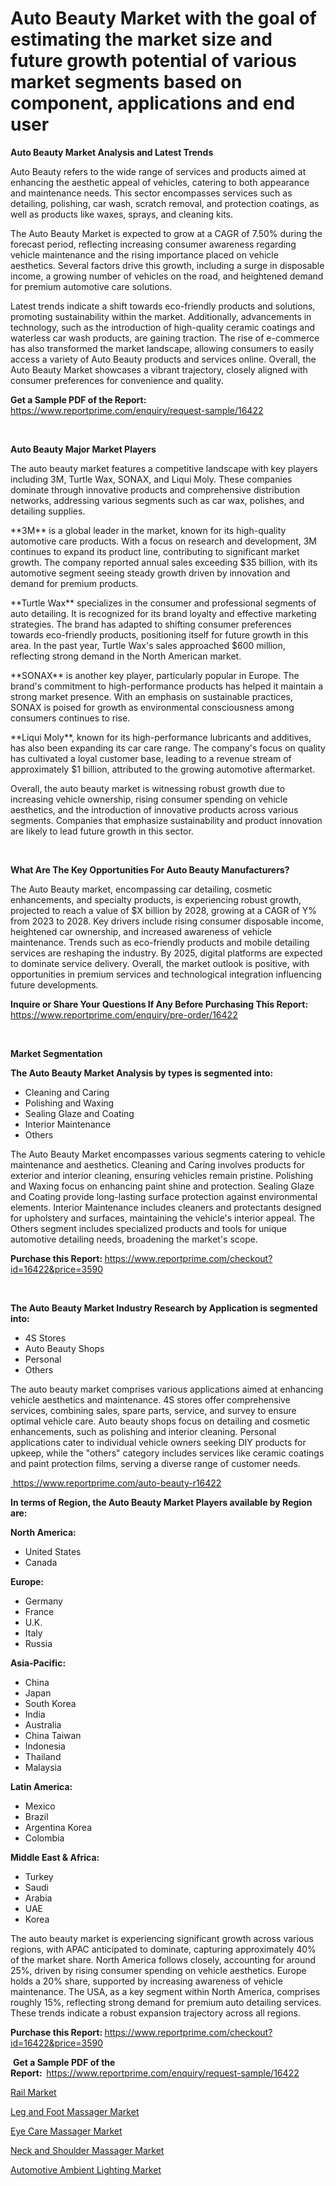 <p><h1>Auto Beauty Market with the goal of estimating the market size and future growth potential of various market segments based on component, applications and end user</h1></p><p><strong>Auto Beauty Market Analysis and Latest Trends</strong></p>
<p><p>Auto Beauty refers to the wide range of services and products aimed at enhancing the aesthetic appeal of vehicles, catering to both appearance and maintenance needs. This sector encompasses services such as detailing, polishing, car wash, scratch removal, and protection coatings, as well as products like waxes, sprays, and cleaning kits. </p><p>The Auto Beauty Market is expected to grow at a CAGR of 7.50% during the forecast period, reflecting increasing consumer awareness regarding vehicle maintenance and the rising importance placed on vehicle aesthetics. Several factors drive this growth, including a surge in disposable income, a growing number of vehicles on the road, and heightened demand for premium automotive care solutions. </p><p>Latest trends indicate a shift towards eco-friendly products and solutions, promoting sustainability within the market. Additionally, advancements in technology, such as the introduction of high-quality ceramic coatings and waterless car wash products, are gaining traction. The rise of e-commerce has also transformed the market landscape, allowing consumers to easily access a variety of Auto Beauty products and services online. Overall, the Auto Beauty Market showcases a vibrant trajectory, closely aligned with consumer preferences for convenience and quality.</p></p>
<p><strong>Get a Sample PDF of the Report:&nbsp;</strong> <a href="https://www.reportprime.com/enquiry/request-sample/16422?utm_campaign=2640&utm_medium=2&utm_source=Github&utm_content=ia&utm_term=17032025&utm_id=auto-beauty">https://www.reportprime.com/enquiry/request-sample/16422</a></p>
<p>&nbsp;</p>
<p><strong>Auto Beauty Major Market Players</strong></p>
<p><p>The auto beauty market features a competitive landscape with key players including 3M, Turtle Wax, SONAX, and Liqui Moly. These companies dominate through innovative products and comprehensive distribution networks, addressing various segments such as car wax, polishes, and detailing supplies.</p><p>**3M** is a global leader in the market, known for its high-quality automotive care products. With a focus on research and development, 3M continues to expand its product line, contributing to significant market growth. The company reported annual sales exceeding $35 billion, with its automotive segment seeing steady growth driven by innovation and demand for premium products.</p><p>**Turtle Wax** specializes in the consumer and professional segments of auto detailing. It is recognized for its brand loyalty and effective marketing strategies. The brand has adapted to shifting consumer preferences towards eco-friendly products, positioning itself for future growth in this area. In the past year, Turtle Wax's sales approached $600 million, reflecting strong demand in the North American market.</p><p>**SONAX** is another key player, particularly popular in Europe. The brand's commitment to high-performance products has helped it maintain a strong market presence. With an emphasis on sustainable practices, SONAX is poised for growth as environmental consciousness among consumers continues to rise.</p><p>**Liqui Moly**, known for its high-performance lubricants and additives, has also been expanding its car care range. The company's focus on quality has cultivated a loyal customer base, leading to a revenue stream of approximately $1 billion, attributed to the growing automotive aftermarket.</p><p>Overall, the auto beauty market is witnessing robust growth due to increasing vehicle ownership, rising consumer spending on vehicle aesthetics, and the introduction of innovative products across various segments. Companies that emphasize sustainability and product innovation are likely to lead future growth in this sector.</p></p>
<p>&nbsp;</p>
<p><strong>What Are The Key Opportunities For Auto Beauty Manufacturers?</strong></p>
<p><p>The Auto Beauty market, encompassing car detailing, cosmetic enhancements, and specialty products, is experiencing robust growth, projected to reach a value of $X billion by 2028, growing at a CAGR of Y% from 2023 to 2028. Key drivers include rising consumer disposable income, heightened car ownership, and increased awareness of vehicle maintenance. Trends such as eco-friendly products and mobile detailing services are reshaping the industry. By 2025, digital platforms are expected to dominate service delivery. Overall, the market outlook is positive, with opportunities in premium services and technological integration influencing future developments.</p></p>
<p><strong>Inquire or Share Your Questions If Any Before Purchasing This Report:</strong> <a href="https://www.reportprime.com/enquiry/pre-order/16422?utm_campaign=2640&utm_medium=2&utm_source=Github&utm_content=ia&utm_term=17032025&utm_id=auto-beauty">https://www.reportprime.com/enquiry/pre-order/16422</a></p>
<p>&nbsp;</p>
<p><strong>Market Segmentation</strong></p>
<p><strong>The Auto Beauty Market Analysis by types is segmented into:</strong></p>
<p><ul><li>Cleaning and Caring</li><li>Polishing and Waxing</li><li>Sealing Glaze and Coating</li><li>Interior Maintenance</li><li>Others</li></ul></p>
<p><p>The Auto Beauty Market encompasses various segments catering to vehicle maintenance and aesthetics. Cleaning and Caring involves products for exterior and interior cleaning, ensuring vehicles remain pristine. Polishing and Waxing focus on enhancing paint shine and protection. Sealing Glaze and Coating provide long-lasting surface protection against environmental elements. Interior Maintenance includes cleaners and protectants designed for upholstery and surfaces, maintaining the vehicle's interior appeal. The Others segment includes specialized products and tools for unique automotive detailing needs, broadening the market's scope.</p></p>
<p><strong>Purchase this Report:&nbsp;</strong><a href="https://www.reportprime.com/checkout?id=16422&price=3590&utm_campaign=2640&utm_medium=2&utm_source=Github&utm_content=ia&utm_term=17032025&utm_id=auto-beauty">https://www.reportprime.com/checkout?id=16422&price=3590</a></p>
<p>&nbsp;</p>
<p><strong>The Auto Beauty Market Industry Research by Application is segmented into:</strong></p>
<p><ul><li>4S Stores</li><li>Auto Beauty Shops</li><li>Personal</li><li>Others</li></ul></p>
<p><p>The auto beauty market comprises various applications aimed at enhancing vehicle aesthetics and maintenance. 4S stores offer comprehensive services, combining sales, spare parts, service, and survey to ensure optimal vehicle care. Auto beauty shops focus on detailing and cosmetic enhancements, such as polishing and interior cleaning. Personal applications cater to individual vehicle owners seeking DIY products for upkeep, while the "others" category includes services like ceramic coatings and paint protection films, serving a diverse range of customer needs.</p></p>
<p><a href="https://www.reportprime.com/auto-beauty-r16422?utm_campaign=2640&utm_medium=2&utm_source=Github&utm_content=ia&utm_term=17032025&utm_id=auto-beauty">&nbsp;https://www.reportprime.com/auto-beauty-r16422</a></p>
<p><strong>In terms of Region, the Auto Beauty Market Players available by Region are:</strong></p>
<p>
    <p> <strong> North America: </strong>
        <ul>
            <li>United States</li>
            <li>Canada</li>
        </ul>
        </p> 
    <p> <strong> Europe: </strong>
        <ul>
            <li>Germany</li>
            <li>France</li>
            <li>U.K.</li>
            <li>Italy</li>
            <li>Russia</li>
        </ul>
        </p> 
    <p> <strong> Asia-Pacific: </strong>
        <ul>
            <li>China</li>
            <li>Japan</li>
            <li>South Korea</li>
            <li>India</li>
            <li>Australia</li>
            <li>China Taiwan</li>
            <li>Indonesia</li>
            <li>Thailand</li>
            <li>Malaysia</li>
        </ul>
        </p> 
    <p> <strong> Latin America: </strong>
        <ul>
            <li>Mexico</li>
            <li>Brazil</li>
            <li>Argentina Korea</li>
            <li>Colombia</li>
        </ul>
        </p> 
    <p> <strong> Middle East & Africa: </strong>
        <ul>
            <li>Turkey</li>
            <li>Saudi</li>
            <li>Arabia</li>
            <li>UAE</li>
            <li>Korea</li>
        </ul>
    </p>
    </p>
<p><p>The auto beauty market is experiencing significant growth across various regions, with APAC anticipated to dominate, capturing approximately 40% of the market share. North America follows closely, accounting for around 25%, driven by rising consumer spending on vehicle aesthetics. Europe holds a 20% share, supported by increasing awareness of vehicle maintenance. The USA, as a key segment within North America, comprises roughly 15%, reflecting strong demand for premium auto detailing services. These trends indicate a robust expansion trajectory across all regions.</p></p>
<p><strong>Purchase this Report: </strong><a href="https://www.reportprime.com/checkout?id=16422&price=3590&utm_campaign=2640&utm_medium=2&utm_source=Github&utm_content=ia&utm_term=17032025&utm_id=auto-beauty">https://www.reportprime.com/checkout?id=16422&price=3590</a></p>
<p>&nbsp;<strong>Get a Sample PDF of the Report:&nbsp;&nbsp;</strong><a href="https://www.reportprime.com/enquiry/request-sample/16422?utm_campaign=2640&utm_medium=2&utm_source=Github&utm_content=ia&utm_term=17032025&utm_id=auto-beauty">https://www.reportprime.com/enquiry/request-sample/16422</a></p>
<p><strong></strong></p>
<p><p><a href="https://github.com/ernierintzfu/Market-Research-Report-List-1/blob/main/rail-market.md?utm_campaign=2640&utm_medium=2&utm_source=Github&utm_content=ia&utm_term=17032025&utm_id=auto-beauty">Rail Market</a></p><p><a href="https://www.linkedin.com/pulse/size-globalleg-foot-massager-market-compounded-annual-growth-rate-ao5ge?utm_campaign=2640&utm_medium=2&utm_source=Github&utm_content=ia&utm_term=17032025&utm_id=auto-beauty">Leg and Foot Massager Market</a></p><p><a href="https://www.linkedin.com/pulse/eye-care-massager-market-size-growth-118-cagr-from-2025-wwyae?utm_campaign=2640&utm_medium=2&utm_source=Github&utm_content=ia&utm_term=17032025&utm_id=auto-beauty">Eye Care Massager Market</a></p><p><a href="https://www.linkedin.com/pulse/latest-trend-analysis-neck-shoulder-massager-market-suggests-rxdqe?utm_campaign=2640&utm_medium=2&utm_source=Github&utm_content=ia&utm_term=17032025&utm_id=auto-beauty">Neck and Shoulder Massager Market</a></p><p><a href="https://github.com/kielbledeni0/Market-Research-Report-List-1/blob/main/automotive-ambient-lighting-market.md?utm_campaign=2640&utm_medium=2&utm_source=Github&utm_content=ia&utm_term=17032025&utm_id=auto-beauty">Automotive Ambient Lighting Market</a></p></p>